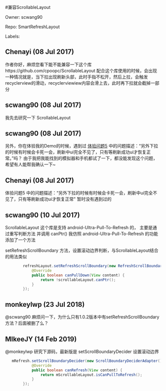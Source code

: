 #兼容ScrollableLayout

Owner: scwang90

Repo: SmartRefreshLayout

Labels: 

## Chenayi (08 Jul 2017)

作者你好，麻烦您看下能不能兼容一下这个库https://github.com/cpoopc/ScrollableLayout
配合这个库使用的时候，会出现一种情况就是，当下拉出现刷新头部，此时手指不松开，然后上拉，会触发recyclerview的滑动，recyclerviewiew内容会滑上去，此时再下拉就会截掉一部分

## scwang90 (08 Jul 2017)

我先去研究一下 ScrollableLayout

## scwang90 (08 Jul 2017)

另外，你在体验我的Demo的时候，遇到过 [体验问题5](https://github.com/scwang90/SmartRefreshLayout/issues/5) 中的问题描述：“另外下拉的时候有时候会卡死一会，刷新中ui完全不见了，只有等刷新成功ui才恢复正常。”吗？
由于我把我能找到的模拟器和手机都试了一下，都没能发现这个问题，希望有人能帮我确认一下~

## Chenayi (08 Jul 2017)

体验问题5 中的问题描述：“另外下拉的时候有时候会卡死一会，刷新中ui完全不见了，只有等刷新成功ui才恢复正常"
暂时没有遇到过的

## scwang90 (10 Jul 2017)

ScrollableLayout 这个库是支持 android-Ultra-Pull-To-Refresh 的，
主要是通过重写判断方法 并调用 canPtr()
我仿照  android-Ultra-Pull-To-Refresh  的功能添加了一个方法

setRefreshScrollBoundary 方法，设置滚动边界判断，与ScrollableLayout结合的用法类似
~~~java
        refreshLayout.setRefreshScrollBoundary(new RefreshScrollBoundaryAdapter(){
            @Override
            public boolean canPullDown(View content) {
                return !scrollableLayout.canPtr();
            }
        });
~~~



## monkeylwp (23 Jul 2018)

@scwang90  麻烦问一下，为什么只有1.0.2版本中有setRefreshScrollBoundary 方法？后面被删了么？

## MIkeeJY (14 Feb 2019)

@monkeylwp 研究下源码，最新版是 setScrollBoundaryDecider 设置滚动边界
```java
   mRefresh.setScrollBoundaryDecider(new ScrollBoundaryDeciderAdapter() {
            @Override
            public boolean canRefresh(View content) {
                return mScrollableLayout.isCanPullToRefresh();
            }
        });
```

